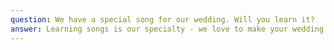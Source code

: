 ```yaml
---
question: We have a special song for our wedding. Will you learn it?
answer: Learning songs is our specialty - we love to make your wedding unique!
---
```

